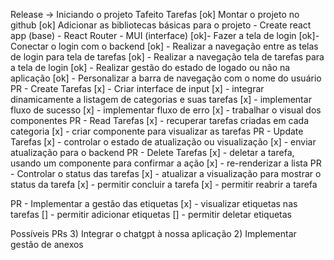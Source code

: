 Release -> Iniciando o projeto Tafeito
Tarefas
[ok] Montar o projeto no github
[ok] Adicionar as bibliotecas básicas para o projeto
    - Create react app (base)
    - React Router
    - MUI (interface)
[ok]- Fazer a tela de login
[ok]- Conectar o login com o backend
[ok] - Realizar a navegação entre as telas de login para tela de tarefas
[ok] - Realizar a navegação tela de tarefas para a tela de login
[ok] - Realizar gestão do estado de logado ou não na aplicação
[ok] - Personalizar a barra de navegação com o nome do usuário
PR - Create Tarefas
[x] - Criar interface de input
[x] - integrar dinamicamente a listagem de categorias e suas tarefas
[x] - implementar fluxo de  sucesso
[x] - implementar fluxo de erro
[x] - trabalhar o visual dos componentes
PR - Read Tarefas
[x] - recuperar tarefas criadas em cada categoria
[x] - criar componente para visualizar as tarefas
PR - Update Tarefas
[x] - controlar o estado de atualização ou visualização
[x] - enviar atualização para o backend
PR - Delete Tarefas
[x] - deletar a tarefa, usando um componente para confirmar a ação
[x] - re-renderizar a lista
PR - Controlar o status das tarefas
[x] - atualizar a visualização para mostrar o status da tarefa
[x] - permitir concluir a tarefa
[x] - permitir reabrir a tarefa

PR - Implementar a gestão das etiquetas
[x] - visualizar etiquetas nas tarefas
[] - permitir adicionar etiquetas
[] - permitir deletar etiquetas

Possíveis PRs
3) Integrar o chatgpt à nossa aplicação
2) Implementar gestão de anexos